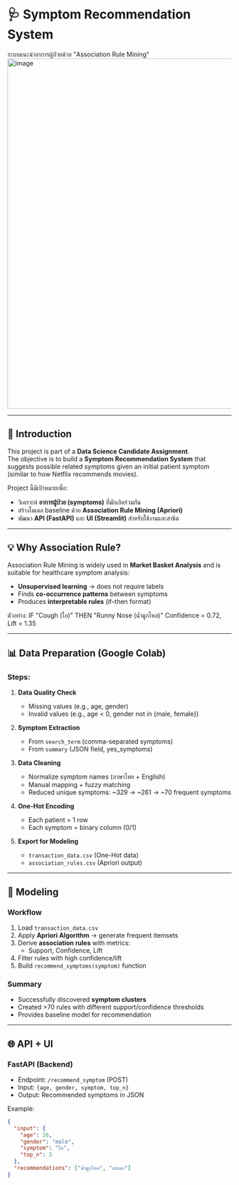 # 🩺 Symptom Recommendation System  
ระบบแนะนำอาการผู้ป่วยด้วย "Association Rule Mining"
<img width="748" height="786" alt="image" src="https://github.com/user-attachments/assets/78e065e8-03ab-4eb1-846f-61287afc498b" />

---

## 🔰 Introduction
This project is part of a **Data Science Candidate Assignment**.  
The objective is to build a **Symptom Recommendation System** that suggests possible related symptoms given an initial patient symptom (similar to how Netflix recommends movies).  

Project นี้มีเป้าหมายเพื่อ:
- วิเคราะห์ **อาการผู้ป่วย (symptoms)** ที่มักเกิดร่วมกัน  
- สร้างโมเดล baseline ด้วย **Association Rule Mining (Apriori)**  
- พัฒนา **API (FastAPI)** และ **UI (Streamlit)** สำหรับใช้งานและสาธิต  

---

## 💡 Why Association Rule?
Association Rule Mining is widely used in **Market Basket Analysis** and is suitable for healthcare symptom analysis:  

- **Unsupervised learning** → does not require labels  
- Finds **co-occurrence patterns** between symptoms  
- Produces **interpretable rules** (if–then format)  

ตัวอย่าง:  IF "Cough (ไอ)" THEN "Runny Nose (น้ำมูกไหล)"
Confidence = 0.72, Lift = 1.35

------------
## 📊 Data Preparation (Google Colab)

### Steps:
1. **Data Quality Check**  
   - Missing values (e.g., age, gender)  
   - Invalid values (e.g., age < 0, gender not in {male, female})  

2. **Symptom Extraction**  
   - From `search_term` (comma-separated symptoms)  
   - From `summary` (JSON field, yes_symptoms)  

3. **Data Cleaning**  
   - Normalize symptom names (ภาษาไทย + English)  
   - Manual mapping + fuzzy matching  
   - Reduced unique symptoms: ~329 → ~261 → ~70 frequent symptoms  

4. **One-Hot Encoding**  
   - Each patient = 1 row  
   - Each symptom = binary column (0/1)  

5. **Export for Modeling**  
   - `transaction_data.csv` (One-Hot data)  
   - `association_rules.csv` (Apriori output)  

---

## 🤖 Modeling

### Workflow
1. Load `transaction_data.csv`  
2. Apply **Apriori Algorithm** → generate frequent itemsets  
3. Derive **association rules** with metrics:  
   - Support, Confidence, Lift  
4. Filter rules with high confidence/lift  
5. Build `recommend_symptoms(symptom)` function

### Summary
- Successfully discovered **symptom clusters**  
- Created >70 rules with different support/confidence thresholds  
- Provides baseline model for recommendation  

---

## 🌐 API + UI

### FastAPI (Backend)
- Endpoint: `/recommend_symptom` (POST)  
- Input: `{age, gender, symptom, top_n}`  
- Output: Recommended symptoms in JSON  

Example:
```json
{
  "input": {
    "age": 26,
    "gender": "male",
    "symptom": "ไอ",
    "top_n": 3
  },
  "recommendations": ["น้ำมูกไหล", "เสมหะ"]
}

